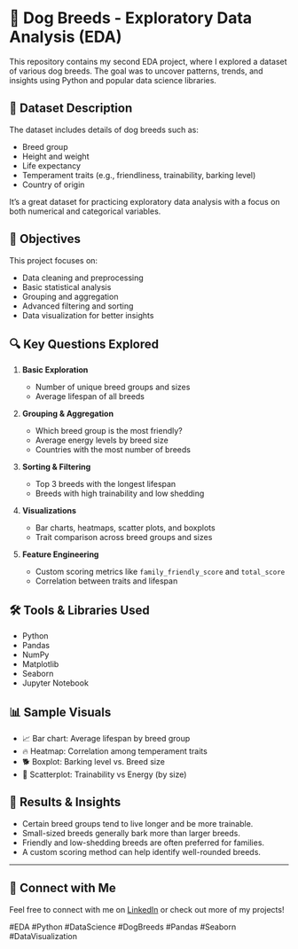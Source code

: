 # 🐾 Dog Breeds - Exploratory Data Analysis (EDA)

This repository contains my second EDA project, where I explored a dataset of various dog breeds. The goal was to uncover patterns, trends, and insights using Python and popular data science libraries.

## 📂 Dataset Description

The dataset includes details of dog breeds such as:
- Breed group
- Height and weight
- Life expectancy
- Temperament traits (e.g., friendliness, trainability, barking level)
- Country of origin

It’s a great dataset for practicing exploratory data analysis with a focus on both numerical and categorical variables.

## 🧪 Objectives

This project focuses on:
- Data cleaning and preprocessing
- Basic statistical analysis
- Grouping and aggregation
- Advanced filtering and sorting
- Data visualization for better insights

## 🔍 Key Questions Explored

1. **Basic Exploration**
   - Number of unique breed groups and sizes
   - Average lifespan of all breeds

2. **Grouping & Aggregation**
   - Which breed group is the most friendly?
   - Average energy levels by breed size
   - Countries with the most number of breeds

3. **Sorting & Filtering**
   - Top 3 breeds with the longest lifespan
   - Breeds with high trainability and low shedding

4. **Visualizations**
   - Bar charts, heatmaps, scatter plots, and boxplots
   - Trait comparison across breed groups and sizes

5. **Feature Engineering**
   - Custom scoring metrics like `family_friendly_score` and `total_score`
   - Correlation between traits and lifespan

## 🛠 Tools & Libraries Used

- Python
- Pandas
- NumPy
- Matplotlib
- Seaborn
- Jupyter Notebook

## 📊 Sample Visuals

- 📈 Bar chart: Average lifespan by breed group  
- 🔥 Heatmap: Correlation among temperament traits  
- 🐕 Boxplot: Barking level vs. Breed size  
- 🎯 Scatterplot: Trainability vs Energy (by size)


## 🚀 Results & Insights

- Certain breed groups tend to live longer and be more trainable.
- Small-sized breeds generally bark more than larger breeds.
- Friendly and low-shedding breeds are often preferred for families.
- A custom scoring method can help identify well-rounded breeds.


---

## 🔗 Connect with Me

Feel free to connect with me on [LinkedIn](www.linkedin.com/in/akanksha-singh-73b27b334) or check out more of my projects!

#EDA #Python #DataScience #DogBreeds #Pandas #Seaborn #DataVisualization



